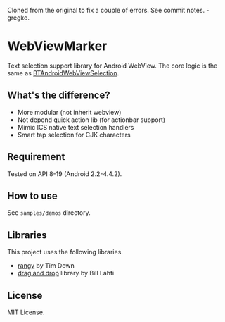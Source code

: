 Cloned from the original to fix a couple of errors. See commit notes. - gregko.

WebViewMarker
=============

Text selection support library for Android WebView. The core logic is the same as [BTAndroidWebViewSelection](https://github.com/btate/BTAndroidWebViewSelection).

## What's the difference?
- More modular (not inherit webview)
- Not depend quick action lib (for actionbar support)
- Mimic ICS native text selection handlers
- Smart tap selection for CJK characters

## Requirement
Tested on API 8-19 (Android 2.2-4.4.2).

## How to use
See `samples/demos` directory.

## Libraries
This project uses the following libraries.
- [rangy](https://github.com/timdown/rangy) by Tim Down
- [drag and drop](https://blahti.wordpress.com/2011/01/17/moving-views-part-2/) library by Bill Lahti

## License
MIT License.
